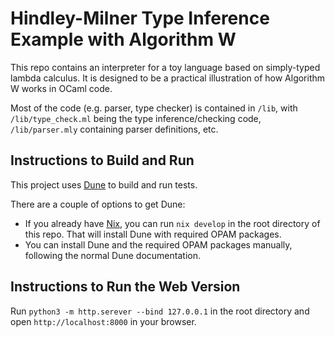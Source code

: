 # Hindley-Milner Type Inference Example with Algorithm W

This repo contains an interpreter for a toy language based on simply-typed lambda calculus.
It is designed to be a practical illustration of how Algorithm W works in OCaml code.

Most of the code (e.g. parser, type checker) is contained in `/lib`, with `/lib/type_check.ml` being the type inference/checking code, `/lib/parser.mly` containing parser definitions, etc.

## Instructions to Build and Run

This project uses [Dune](https://dune.build/) to build and run tests.

There are a couple of options to get Dune:
- If you already have [Nix](https://nixos.org), you can run `nix develop` in the root directory of this repo. That will install Dune with required OPAM packages.
- You can install Dune and the required OPAM packages manually, following the normal Dune documentation.

## Instructions to Run the Web Version

Run `python3 -m http.serever --bind 127.0.0.1` in the root directory and open `http://localhost:8000` in your browser.
